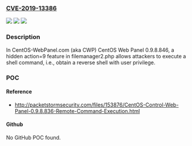 ### [CVE-2019-13386](https://cve.mitre.org/cgi-bin/cvename.cgi?name=CVE-2019-13386)
![](https://img.shields.io/static/v1?label=Product&message=n%2Fa&color=blue)
![](https://img.shields.io/static/v1?label=Version&message=n%2Fa&color=blue)
![](https://img.shields.io/static/v1?label=Vulnerability&message=n%2Fa&color=brighgreen)

### Description

In CentOS-WebPanel.com (aka CWP) CentOS Web Panel 0.9.8.846, a hidden action=9 feature in filemanager2.php allows attackers to execute a shell command, i.e., obtain a reverse shell with user privilege.

### POC

#### Reference
- http://packetstormsecurity.com/files/153876/CentOS-Control-Web-Panel-0.9.8.836-Remote-Command-Execution.html

#### Github
No GitHub POC found.

